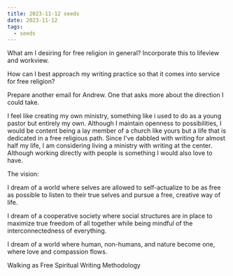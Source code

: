 ```yaml
---
title: 2023-11-12 seeds
date: 2023-11-12
tags:
  - seeds
---
```

What am I desiring for free religion in general? Incorporate this to lifeview and workview.

How can I best approach my writing practice so that it comes into service for free religion?

Prepare another email for Andrew. One that asks more about the direction I could take.

I feel like creating my own ministry, something like i used to do as a young pastor but entirely my own. Although I maintain openness to possibilities, I would be content being a lay member of a church like yours but a life that is dedicated in a free religious path. Since I've dabbled with writing for almost half my life, I am considering living a ministry with writing at the center. Although working directly with people is something I would also love to have.

The vision:

I dream of a world where selves are allowed to self-actualize to be as free as possible to listen to their true selves and pursue a free, creative way of life.

I dream of a cooperative society where social structures are in place to maximize true freedom of all together while being mindful of the interconnectedness of everything.

I dream of a world where human, non-humans, and nature become one, where love and compassion flows.

Walking as Free Spiritual Writing Methodology